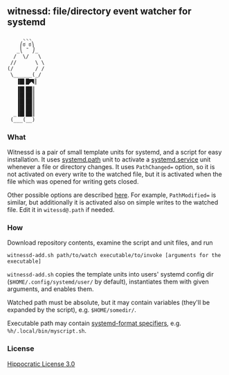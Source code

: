 ## witnessd: file/directory event watcher for systemd ##
```
     ◟◟◟
    ⎛ಠ ಠ⎞
   _⎝ ˜ ⎠_
  /  \/   \
 //      \ \
(/       / /
 \______(_/
   ▐█▌█🭫║
   ▐█▌██║
   ▐█▌██║
   ▐█▌██║
   ▐█▌██║
  _▐█▌██║
 (___(__)
```

### What ###

Witnessd is a pair of small template units for systemd, and a script for easy installation. It uses [systemd.path](https://www.freedesktop.org/software/systemd/man/systemd.path.html) unit to activate a [systemd.service](https://www.freedesktop.org/software/systemd/man/systemd.service.html) unit whenever a file or directory changes. It uses `PathChanged=` option, so it is not activated on every write to the watched file, but it is activated when the file which was opened for writing gets closed.

Other possible options are described [here](https://www.freedesktop.org/software/systemd/man/systemd.path.html#Options). For example, `PathModified=` is similar, but additionally it is activated also on simple writes to the watched file. Edit it in `witessd@.path` if needed.

### How ###

Download repository contents, examine the script and unit files, and run
```
witnessd-add.sh path/to/watch executable/to/invoke [arguments for the executable]
```
`witnessd-add.sh` copies the template units into users' systemd config dir (`$HOME/.config/systemd/user/` by default), instantiates them with given arguments, and enables them.

Watched path must be absolute, but it may contain variables (they'll be expanded by the script), e.g. `$HOME/somedir/`.

Executable path may contain [systemd-format specifiers](https://www.freedesktop.org/software/systemd/man/systemd.unit.html#Specifiers), e.g. `%h/.local/bin/myscript.sh`.

### License ###

[Hippocratic License 3.0](https://github.com/roadkell/witnessd/blob/main/LICENSE.md)
